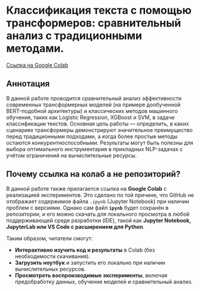 # Классификация текста с помощью трансформеров: сравнительный анализ с традиционными методами.

[Ссылка на Google Colab](https://colab.research.google.com/drive/11KePQWrrzquSrzvSeDm60C3YqN2SDP__?usp=sharing)

## Аннотация
В данной работе проводится сравнительный анализ эффективности современных трансформерных моделей (на примере дообученной BERT-подобной архитектуры) и классических методов машинного обучения, таких как Logistic Regression, XGBoost и SVM, в задаче классификации текстов. Основная цель работы — определить, в каких сценариях трансформеры демонстрируют значительное преимущество перед традиционными подходами, а когда более простые методы остаются конкурентноспособными. Результаты могут быть полезны для выбора оптимального инструментария в прикладных NLP-задачах с учётом ограничений на вычислительные ресурсы.

## Почему ссылка на колаб а не репозиторий?
В данной работе также прилагается ссылка на **Google Colab** с реализацией экспериментов. Это сделано по той причине, что GitHub не отображает содержимое файла `.ipynb` (Jupyter Notebook) при наличии проблем с версиями. Однако сам файл **`ipynb`** будет сохранён в репозитории, и его можно скачать для локального просмотра в любой поддерживающей среде разработки (IDE), такой как **Jupyter Notebook, JupyterLab или VS Code с расширением для Python**.  

Таким образом, читатели смогут:  
- **Интерактивно изучить код и результаты** в Colab (без необходимости скачивания).  
- **Загрузить ноутбук** и запустить его локально при наличии вычислительных ресурсов.  
- **Просмотреть воспроизводимые эксперименты**, включая предобработку данных, обучение моделей и сравнительный анализ.  
